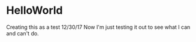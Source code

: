 # HelloWorld
Creating this as a test 12/30/17
Now I'm just testing it out to see what I can and can't do.
